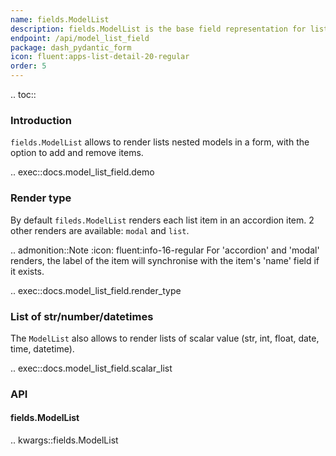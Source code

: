 ```yaml
---
name: fields.ModelList
description: fields.ModelList is the base field representation for list of nested pydantic models.
endpoint: /api/model_list_field
package: dash_pydantic_form
icon: fluent:apps-list-detail-20-regular
order: 5
---
```


.. toc::

### Introduction

`fields.ModelList` allows to render lists nested models in a form, with the option to add and remove items.

.. exec::docs.model_list_field.demo

### Render type

By default `fileds.ModelList` renders each list item in an accordion item. 2 other renders are available: `modal` and `list`.

.. admonition::Note
    :icon: fluent:info-16-regular
    For 'accordion' and 'modal' renders, the label of the item will synchronise with the item's
    'name' field if it exists.

.. exec::docs.model_list_field.render_type

### List of str/number/datetimes

The `ModelList` also allows to render lists of scalar value (str, int, float, date, time, datetime).

.. exec::docs.model_list_field.scalar_list

### API

#### fields.ModelList

.. kwargs::fields.ModelList
